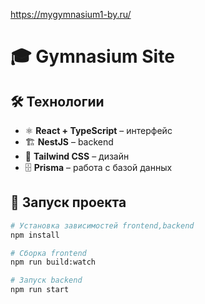 https://mygymnasium1-by.ru/

# 🎓 Gymnasium Site  

## 🛠 Технологии  
- ⚛ **React + TypeScript** – интерфейс  
- 🏗 **NestJS** – backend  
- 🎨 **Tailwind CSS** –  дизайн  
- 🗄 **Prisma** – работа с базой данных  


## 🚀 Запуск проекта  
```sh
# Установка зависимостей frontend,backend
npm install

# Сборка frontend
npm run build:watch

# Запуск backend
npm run start
